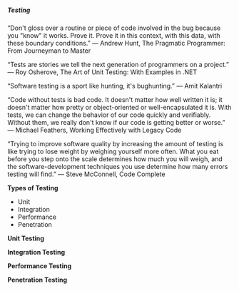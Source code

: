 ##### Testing


“Don't gloss over a routine or piece of code involved in the bug because you "know" it works. Prove it. Prove it in this context, with this data, with these boundary conditions.” 
― Andrew Hunt, The Pragmatic Programmer: From Journeyman to Master

“Tests are stories we tell the next generation of programmers on a project.” 
― Roy Osherove, The Art of Unit Testing: With Examples in .NET

“Software testing is a sport like hunting, it's bughunting.” 
― Amit Kalantri

“Code without tests is bad code. It doesn't matter how well written it is; it doesn't matter how pretty or object-oriented or well-encapsulated it is. With tests, we can change the behavior of our code quickly and verifiably. Without them, we really don't know if our code is getting better or worse.” 
― Michael Feathers, Working Effectively with Legacy Code


“Trying to improve software quality by increasing the amount of testing is like trying to lose weight by weighing yourself more often. What you eat before you step onto the scale determines how much you will weigh, and the software-development techniques you use determine how many errors testing will find.” 
― Steve McConnell, Code Complete


**Types of Testing**
* Unit
* Integration
* Performance
* Penetration 

**Unit Testing**



**Integration Testing**



**Performance Testing**



**Penetration Testing**



